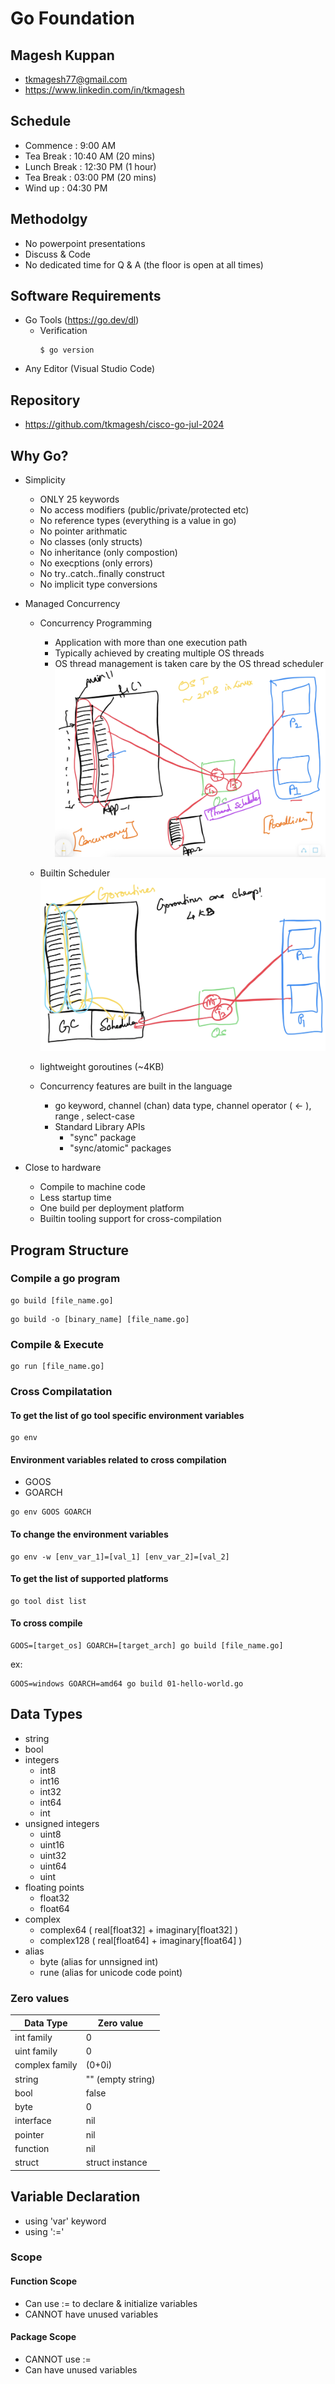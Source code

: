 # Go Foundation

## Magesh Kuppan
- tkmagesh77@gmail.com
- https://www.linkedin.com/in/tkmagesh

## Schedule
- Commence      : 9:00 AM
- Tea Break     : 10:40 AM (20 mins)
- Lunch Break   : 12:30 PM (1 hour)
- Tea Break     : 03:00 PM (20 mins)
- Wind up       : 04:30 PM 

## Methodolgy
- No powerpoint presentations
- Discuss & Code
- No dedicated time for Q & A (the floor is open at all times)

## Software Requirements
- Go Tools (https://go.dev/dl)
    - Verification
        ```
        $ go version
        ```
- Any Editor (Visual Studio Code)

## Repository
- https://github.com/tkmagesh/cisco-go-jul-2024

## Why Go?
- Simplicity
    - ONLY 25 keywords
    - No access modifiers (public/private/protected etc)
    - No reference types (everything is a value in go)
    - No pointer arithmatic 
    - No classes (only structs)
    - No inheritance (only compostion)
    - No execptions (only errors)
    - No try..catch..finally construct
    - No implicit type conversions
- Managed Concurrency
    - Concurrency Programming
        - Application with more than one execution path
        - Typically achieved by creating multiple OS threads
        - OS thread management is taken care by the OS thread scheduler
        ![image Thread based concurrency](./images/Traditional_concurrency.png)
    - Builtin Scheduler
    ![image Managed concurrency](./images/managed_concurrency.png)

    - lightweight goroutines (~4KB)
    - Concurrency features are built in the language
        - go keyword, channel (chan) data type, channel operator ( <- ), range , select-case
        - Standard Library APIs
            - "sync" package
            - "sync/atomic" packages

- Close to hardware
    - Compile to machine code
    - Less startup time
    - One build per deployment platform 
    - Builtin tooling support for cross-compilation

## Program Structure

### Compile a go program
```
go build [file_name.go]
```
```
go build -o [binary_name] [file_name.go]
```

### Compile & Execute
```
go run [file_name.go]
```

### Cross Compilatation
#### To get the list of go tool specific environment variables
```
go env
```
#### Environment variables related to cross compilation
- GOOS
- GOARCH
```
go env GOOS GOARCH
```
#### To change the environment variables
```
go env -w [env_var_1]=[val_1] [env_var_2]=[val_2]
```
#### To get the list of supported platforms
```
go tool dist list
```
#### To cross compile
```
GOOS=[target_os] GOARCH=[target_arch] go build [file_name.go]
```
ex:
```
GOOS=windows GOARCH=amd64 go build 01-hello-world.go
```

## Data Types
- string
- bool
- integers
    - int8
    - int16
    - int32
    - int64
    - int
- unsigned integers
    - uint8
    - uint16
    - uint32
    - uint64
    - uint
- floating points
    - float32
    - float64
- complex
    - complex64 ( real[float32] + imaginary[float32] )
    - complex128 ( real[float64] + imaginary[float64] )
- alias
    - byte (alias for unnsigned int)
    - rune (alias for unicode code point)

### Zero values
| Data Type | Zero value |
------------ | ------------- |
|int family     | 0 |
|uint family    | 0 |
|complex family | (0+0i) |
|string         | "" (empty string) |
|bool           | false |
|byte           | 0 |
|interface      | nil |
|pointer        | nil |
|function       | nil |
|struct         | struct instance |

## Variable Declaration
- using 'var' keyword
- using ':='

### Scope
#### Function Scope
- Can use := to declare & initialize variables
- CANNOT have unused variables

#### Package Scope
- CANNOT use :=
- Can have unused variables
